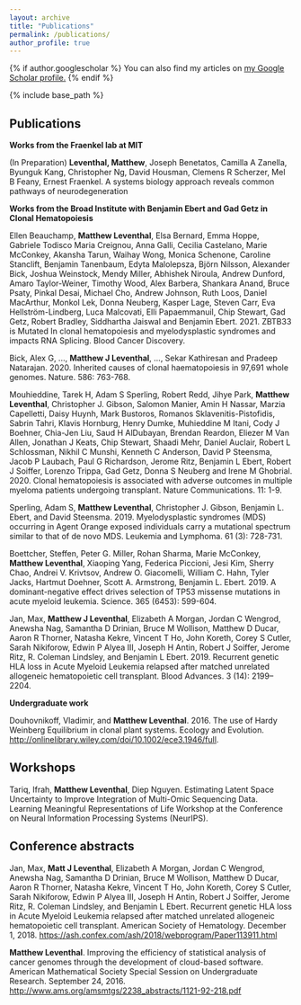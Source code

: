 ```yaml
---
layout: archive
title: "Publications"
permalink: /publications/
author_profile: true
---
```


{% if author.googlescholar %}
  You can also find my articles on <u><a href="{{https://scholar.google.com/citations?user=RaDFXLQAAAAJ&hl=en}}">my Google Scholar profile</a>.</u>
{% endif %}

{% include base_path %}



## Publications

**Works from the Fraenkel lab at MIT**

(In Preparation) **Leventhal, Matthew**, Joseph Benetatos, Camilla A Zanella, Byunguk Kang, Christopher Ng, David Housman, Clemens R Scherzer, Mel B Feany, Ernest Fraenkel. A systems biology approach reveals common pathways of neurodegeneration

**Works from the Broad Institute with Benjamin Ebert and Gad Getz in Clonal Hematopoiesis**

Ellen Beauchamp, **Matthew Leventhal**, Elsa Bernard, Emma Hoppe, Gabriele Todisco Maria Creignou, Anna Galli, Cecilia Castelano, Marie McConkey, Akansha Tarun, Waihay Wong, Monica Schenone, Caroline Stanclift, Benjamin Tanenbaum, Edyta Malolepsza, Björn Nilsson, Alexander Bick, Joshua Weinstock, Mendy Miller, Abhishek Niroula, Andrew Dunford, Amaro Taylor-Weiner, Timothy Wood, Alex Barbera, Shankara Anand, Bruce Psaty, Pinkal Desai, Michael Cho, Andrew Johnson, Ruth Loos, Daniel MacArthur, Monkol Lek, Donna Neuberg, Kasper Lage, Steven Carr, Eva Hellström-Lindberg, Luca Malcovati, Elli Papaemmanuil, Chip Stewart, Gad Getz, Robert Bradley, Siddhartha Jaiswal and Benjamin Ebert. 2021. ZBTB33 is Mutated In clonal hematopoiesis and myelodysplastic syndromes and impacts RNA Splicing. Blood Cancer Discovery.

Bick, Alex G, ..., **Matthew J Leventhal**, ..., Sekar Kathiresan and Pradeep Natarajan. 2020. Inherited causes of clonal haematopoiesis in 97,691 whole genomes. Nature. 586: 763-768.

Mouhieddine, Tarek H, Adam S Sperling, Robert Redd, Jihye Park, **Matthew Leventhal**, Christopher J. Gibson, Salomon Manier, Amin H Nassar, Marzia Capelletti, Daisy Huynh, Mark Bustoros, Romanos Sklavenitis-Pistofidis, Sabrin Tahri, Klavis Hornburg, Henry Dumke, Muhieddine M Itani, Cody J Boehner, Chia-Jen Liu, Saud H AlDubayan, Brendan Reardon, Eliezer M Van Allen, Jonathan J Keats, Chip Stewart, Shaadi Mehr, Daniel Auclair, Robert L Schlossman, Nikhil C Munshi, Kenneth C Anderson, David P Steensma, Jacob P Laubach, Paul G Richardson, Jerome Ritz, Benjamin L Ebert, Robert J Soiffer, Lorenzo Trippa, Gad Getz, Donna S Neuberg and Irene M Ghobrial. 2020. Clonal hematopoiesis is associated with adverse outcomes in multiple myeloma patients undergoing transplant. Nature Communications. 11: 1-9.

Sperling, Adam S, **Matthew Leventhal**, Christopher J. Gibson, Benjamin L. Ebert, and David Steensma. 2019. Myelodysplastic syndromes (MDS) occurring in Agent Orange exposed individuals carry a mutational spectrum similar to that of de novo MDS. Leukemia and Lymphoma. 61 (3): 728-731.  

Boettcher, Steffen, Peter G. Miller, Rohan Sharma, Marie McConkey, **Matthew Leventhal**, Xiaoping Yang, Federica Piccioni, Jesi Kim, Sherry Chao, Andrei V. Krivtsov, Andrew O. Giacomelli, William C. Hahn, Tyler Jacks, Hartmut Doehner, Scott A. Armstrong, Benjamin L. Ebert. 2019. A dominant-negative effect drives selection of TP53 missense mutations in acute myeloid leukemia. Science. 365 (6453): 599-604.

Jan, Max, **Matthew J Leventhal**, Elizabeth A Morgan, Jordan C Wengrod, Anewsha Nag, Samantha D Drinian, Bruce M Wollison, Matthew D Ducar, Aaron R Thorner, Natasha Kekre, Vincent T Ho, John Koreth, Corey S Cutler, Sarah Nikiforow, Edwin P Alyea III, Joseph H Antin, Robert J Soiffer, Jerome Ritz, R. Coleman Lindsley, and Benjamin L Ebert. 2019. Recurrent genetic HLA loss in Acute Myeloid Leukemia relapsed after matched unrelated allogeneic hematopoietic cell transplant. Blood Advances. 3 (14): 2199–2204.

**Undergraduate work**

Douhovnikoff, Vladimir, and **Matthew Leventhal**. 2016. The use of Hardy Weinberg Equilibrium in clonal plant systems. Ecology and Evolution. http://onlinelibrary.wiley.com/doi/10.1002/ece3.1946/full.

## Workshops

Tariq, Ifrah, **Matthew Leventhal**, Diep Nguyen. Estimating Latent Space Uncertainty to Improve Integration of Multi-Omic Sequencing Data. Learning Meaningful Representations of Life Workshop at the Conference on Neural Information Processing Systems (NeurIPS).

## Conference abstracts

Jan, Max, **Matt J Leventhal**, Elizabeth A Morgan, Jordan C Wengrod, Anewsha Nag, Samantha D Drinian, Bruce M Wollison, Matthew D Ducar, Aaron R Thorner, Natasha Kekre, Vincent T Ho, John Koreth, Corey S Cutler, Sarah Nikiforow, Edwin P Alyea III, Joseph H Antin, Robert J Soiffer, Jerome Ritz, R. Coleman Lindsley, and Benjamin L Ebert. Recurrent genetic HLA loss in Acute Myeloid Leukemia relapsed after matched unrelated allogeneic hematopoietic cell transplant. American Society of Hematology. December 1, 2018. https://ash.confex.com/ash/2018/webprogram/Paper113911.html

**Matthew Leventhal**. Improving the efficiency of statistical analysis of cancer genomes through the development of cloud-based software. American Mathematical Society Special Session on Undergraduate Research. September 24, 2016. http://www.ams.org/amsmtgs/2238_abstracts/1121-92-218.pdf 


